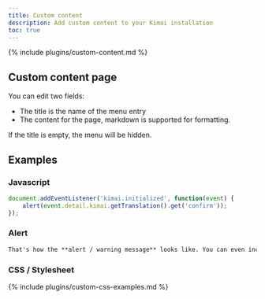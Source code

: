 ```yaml
---
title: Custom content
description: Add custom content to your Kimai installation
toc: true
---
```


{% include plugins/custom-content.md %}  

## Custom content page

You can edit two fields: 
- The title is the name of the menu entry
- The content for the page, markdown is supported for formatting.

If the title is empty, the menu will be hidden.
 
## Examples

### Javascript

```javascript
document.addEventListener('kimai.initialized', function(event) {
    alert(event.detail.kimai.getTranslation().get('confirm'));
});
```

### Alert

```markdown
That's how the **alert / warning message** looks like. You can even include _markdown_ and [links](/en/custom-content-news) !
```

### CSS / Stylesheet

{% include plugins/custom-css-examples.md %}
